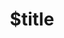 ---
title: $title
second_title: GroupDocs.Comparison para la referencia de la API de .NET
description: $description
type: docs
weight: $weight
url: /es/net/$ref/
---